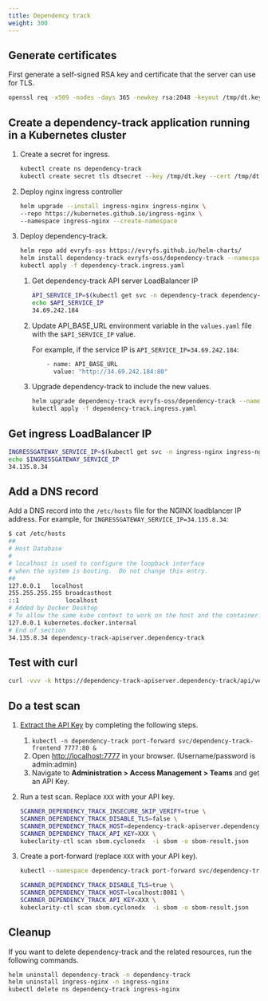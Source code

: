 ```yaml
---
title: Dependency track
weight: 300
---
```


## Generate certificates

First generate a self-signed RSA key and certificate that the server can use for TLS.

```sh
openssl req -x509 -nodes -days 365 -newkey rsa:2048 -keyout /tmp/dt.key -out /tmp/dt.crt -subj "/CN=dependency-track-apiserver.dependency-track/O=dependency-track-apiserver.dependency-track"
```

## Create a dependency-track application running in a Kubernetes cluster

1. Create a secret for ingress.

    ```sh
    kubectl create ns dependency-track
    kubectl create secret tls dtsecret --key /tmp/dt.key --cert /tmp/dt.crt -n dependency-track
    ```

1. Deploy nginx ingress controller

    ```sh
    helm upgrade --install ingress-nginx ingress-nginx \
    --repo https://kubernetes.github.io/ingress-nginx \
    --namespace ingress-nginx --create-namespace
    ```

1. Deploy dependency-track.

    ```sh
    helm repo add evryfs-oss https://evryfs.github.io/helm-charts/
    helm install dependency-track evryfs-oss/dependency-track --namespace dependency-track --create-namespace -f values.yaml
    kubectl apply -f dependency-track.ingress.yaml
    ```

    1. Get dependency-track API server LoadBalancer IP

        ```sh
        API_SERVICE_IP=$(kubectl get svc -n dependency-track dependency-track-apiserver -o jsonpath='{.status.loadBalancer.ingress[0].ip}')
        echo $API_SERVICE_IP
        34.69.242.184
        ```

    1. Update API_BASE_URL environment variable in the `values.yaml` file with the `$API_SERVICE_IP` value.

        For example, if the service IP is `API_SERVICE_IP=34.69.242.184`:

        ```sh
            - name: API_BASE_URL
              value: "http://34.69.242.184:80"
        ```

    1. Upgrade dependency-track to include the new values.

        ```sh
        helm upgrade dependency-track evryfs-oss/dependency-track --namespace dependency-track --create-namespace -f values.yaml
        kubectl apply -f dependency-track.ingress.yaml
        ```

## Get ingress LoadBalancer IP

```sh
INGRESSGATEWAY_SERVICE_IP=$(kubectl get svc -n ingress-nginx ingress-nginx-controller -o jsonpath='{.status.loadBalancer.ingress[0].ip}')
echo $INGRESSGATEWAY_SERVICE_IP
34.135.8.34
```

## Add a DNS record

Add a DNS record into the `/etc/hosts` file for the NGINX loadblancer IP address. For example, for `INGRESSGATEWAY_SERVICE_IP=34.135.8.34`:

```sh
$ cat /etc/hosts
##
# Host Database
#
# localhost is used to configure the loopback interface
# when the system is booting.  Do not change this entry.
##
127.0.0.1	localhost
255.255.255.255	broadcasthost
::1             localhost
# Added by Docker Desktop
# To allow the same kube context to work on the host and the container:
127.0.0.1 kubernetes.docker.internal
# End of section
34.135.8.34 dependency-track-apiserver.dependency-track
```

## Test with curl

```sh
curl -vvv -k https://dependency-track-apiserver.dependency-track/api/version
```

## Do a test scan

1. [Extract the API Key](https://docs.dependencytrack.org/integrations/rest-api/) by completing the following steps.

    1. `kubectl -n dependency-track port-forward svc/dependency-track-frontend 7777:80 &`
    1. Open [http://localhost:7777](http://localhost:7777) in your browser. (Username/password is admin:admin)
    1. Navigate to **Administration > Access Management > Teams** and get an API Key.

1. Run a test scan. Replace `XXX` with your API key.

    ```sh
    SCANNER_DEPENDENCY_TRACK_INSECURE_SKIP_VERIFY=true \
    SCANNER_DEPENDENCY_TRACK_DISABLE_TLS=false \
    SCANNER_DEPENDENCY_TRACK_HOST=dependency-track-apiserver.dependency-track \
    SCANNER_DEPENDENCY_TRACK_API_KEY=XXX \
    kubeclarity-ctl scan sbom.cyclonedx  -i sbom -o sbom-result.json
    ```

1. Create a port-forward (replace `XXX` with your API key).

    ```sh
    kubectl --namespace dependency-track port-forward svc/dependency-track-apiserver 8081:80

    SCANNER_DEPENDENCY_TRACK_DISABLE_TLS=true \
    SCANNER_DEPENDENCY_TRACK_HOST=localhost:8081 \
    SCANNER_DEPENDENCY_TRACK_API_KEY=XXX \
    kubeclarity-ctl scan sbom.cyclonedx  -i sbom -o sbom-result.json
    ```

## Cleanup

If you want to delete dependency-track and the related resources, run the following commands.

```sh
helm uninstall dependency-track -n dependency-track
helm uninstall ingress-nginx -n ingress-nginx
kubectl delete ns dependency-track ingress-nginx
```
